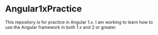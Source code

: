 # Angular1xPractice
This repository is for practice in Angular 1.x. I am working to learn how to use the Angular framework in both 1.x and 2 or greater.
